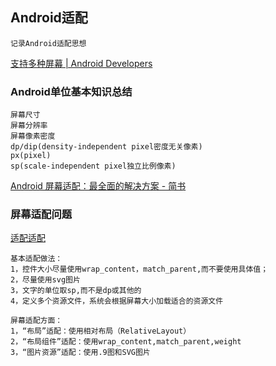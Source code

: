 ## Android适配
	记录Android适配思想

[支持多种屏幕 \| Android Developers](https://developer.android.com/guide/practices/screens_support.html?hl=zh-cn)

### Android单位基本知识总结

	屏幕尺寸
	屏幕分辨率
	屏幕像素密度
	dp/dip(density-independent pixel密度无关像素)
	px(pixel)
	sp(scale-independent pixel独立比例像素)

[Android 屏幕适配：最全面的解决方案 \- 简书](http://www.jianshu.com/p/ec5a1a30694b)

### 屏幕适配问题

[适配适配](http://blog.csdn.net/lmj623565791/article/details/49990941)
	
	基本适配做法：
	1，控件大小尽量使用wrap_content，match_parent,而不要使用具体值；
	2，尽量使用svg图片
	3，文字的单位取sp,而不是dp或其他的
	4，定义多个资源文件，系统会根据屏幕大小加载适合的资源文件

	屏幕适配方面：
	1，“布局”适配：使用相对布局（RelativeLayout）
	2，“布局组件”适配：使用wrap_content,match_parent,weight
	3，“图片资源”适配：使用.9图和SVG图片